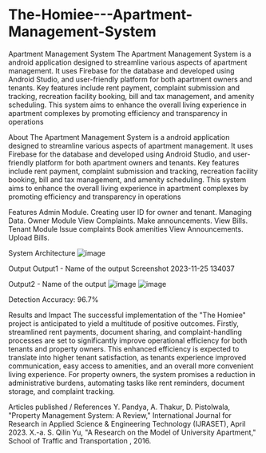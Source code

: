 # The-Homiee---Apartment-Management-System

Apartment Management System
The Apartment Management System is a android application designed to streamline various aspects of apartment management.
 It uses Firebase for the database and developed using Android Studio, and user-friendly platform for both apartment owners and tenants.
 Key features include rent payment, complaint submission and tracking, recreation facility booking, bill and tax management, and amenity scheduling. 
This system aims to enhance the overall living experience in apartment complexes by promoting efficiency and transparency in operations

About
The Apartment Management System is a android application designed to streamline various aspects of apartment management.
 It uses Firebase for the database and developed using Android Studio, and user-friendly platform for both apartment owners and tenants.
 Key features include rent payment, complaint submission and tracking, recreation facility booking, bill and tax management, and amenity scheduling. 
This system aims to enhance the overall living experience in apartment complexes by promoting efficiency and transparency in operations


Features
Admin Module.
Creating user ID for owner and tenant.
Managing Data.
Owner Module 
View Complaints.
Make announcements.
View Bills.
Tenant Module
Issue complaints
Book amenities
View Announcements.
Upload Bills.

System Architecture
![image](https://github.com/shriharivishnu/The-Homiee---Apartment-Management-System/assets/127825244/1c89fb09-d012-4e6b-9693-9e39434b18cb)



Output
Output1 - Name of the output
Screenshot 2023-11-25 134037

Output2 - Name of the output
![image](https://github.com/shriharivishnu/The-Homiee---Apartment-Management-System/assets/127825244/9c61c500-d73d-48cc-bb45-b89345cccfe1)
![image](https://github.com/shriharivishnu/The-Homiee---Apartment-Management-System/assets/127825244/09763502-12e5-4448-b7ea-489ee442c601)


Detection Accuracy: 96.7% 

Results and Impact
The successful implementation of the "The Homiee" project is anticipated to yield a multitude of positive outcomes. Firstly, streamlined rent payments, document sharing, and complaint-handling processes are set to significantly improve operational efficiency for both tenants and property owners. This enhanced efficiency is expected to translate into higher tenant satisfaction, as tenants experience improved communication, easy access to amenities, and an overall more convenient living experience. For property owners, the system promises a reduction in administrative burdens, automating tasks like rent reminders, document storage, and complaint tracking.

Articles published / References
Y. Pandya, A. Thakur, D. Pistolwala, "Property Management System: A Review," International Journal for Research in Applied Science & Engineering Technology (IJRASET), April 2023.
X.-a. S. Qilin Yu, "A Research on the Model of University Apartment," School of Traffic and Transportation , 2016.
